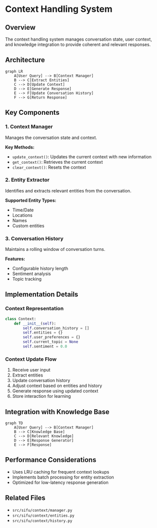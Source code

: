 # Context Handling System

## Overview
The context handling system manages conversation state, user context, and knowledge integration to provide coherent and relevant responses.

## Architecture

```mermaid
graph LR
    A[User Query] --> B[Context Manager]
    B --> C[Extract Entities]
    C --> D[Update Context]
    D --> E[Generate Response]
    E --> F[Update Conversation History]
    F --> G[Return Response]
```

## Key Components

### 1. Context Manager
Manages the conversation state and context.

**Key Methods:**
- `update_context()`: Updates the current context with new information
- `get_context()`: Retrieves the current context
- `clear_context()`: Resets the context

### 2. Entity Extractor
Identifies and extracts relevant entities from the conversation.

**Supported Entity Types:**
- Time/Date
- Locations
- Names
- Custom entities

### 3. Conversation History
Maintains a rolling window of conversation turns.

**Features:**
- Configurable history length
- Sentiment analysis
- Topic tracking

## Implementation Details

### Context Representation
```python
class Context:
    def __init__(self):
        self.conversation_history = []
        self.entities = {}
        self.user_preferences = {}
        self.current_topic = None
        self.sentiment = 0.0
```

### Context Update Flow
1. Receive user input
2. Extract entities
3. Update conversation history
4. Adjust context based on entities and history
5. Generate response using updated context
6. Store interaction for learning

## Integration with Knowledge Base

```mermaid
graph TD
    A[User Query] --> B[Context Manager]
    B --> C[Knowledge Base]
    C --> D[Relevant Knowledge]
    D --> E[Response Generator]
    E --> F[Response]
```

## Performance Considerations
- Uses LRU caching for frequent context lookups
- Implements batch processing for entity extraction
- Optimized for low-latency response generation

## Related Files
- `src/sifu/context/manager.py`
- `src/sifu/context/entities.py`
- `src/sifu/context/history.py`
